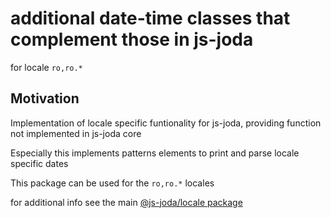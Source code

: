 # additional date-time classes that complement those in js-joda 

for locale `ro,ro.*` 

## Motivation

Implementation of locale specific funtionality for js-joda, providing function not implemented in js-joda core

Especially this implements patterns elements to print and parse locale specific dates

This package can be used for the `ro,ro.*` locales

for additional info see the main [@js-joda/locale package](https://www.npmjs.com/package/@js-joda/locale)
